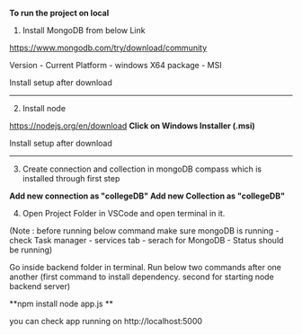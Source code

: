 **To run the project on local**

1. Install MongoDB from below Link

https://www.mongodb.com/try/download/community

Version  - Current
Platform - windows X64
package  - MSI

Install setup after download

--------------------------------------------------------------------
2. Install node

https://nodejs.org/en/download
**Click on Windows Installer (.msi)**

Install setup after download

--------------------------------------------------------------------

3. Create connection and collection in mongoDB compass which is installed through first step

**Add new connection as "collegeDB"
Add new Collection as "collegeDB"**

4. Open Project Folder in VSCode and open terminal in it.

(Note : before running below command make sure mongoDB is running - check Task manager - services tab - serach for MongoDB - Status should be running)

Go inside backend folder in terminal.
Run below two commands after one another 
(first command to install dependency. 
second for starting node backend server)

**npm install
node app.js **


you can check app running on 
http://localhost:5000




